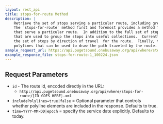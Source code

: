 ```yaml
---
layout: rest_api
title: stops-for-route Method
description: |
    Retrieve the set of stops serving a particular route, including groups by direction of travel.
    The `stops-for-route` method first and foremost provides a method for retrieving the set of stops
    that serve a particular route.  In addition to the full set of stops, we provide various "stop groupings"
    that are used to group the stops into useful collections.  Currently, the main grouping provided organizes
    the set of stops by direction of travel  for the route.  Finally, this method also returns a set of
    polylines that can be used to draw the path traveled by the route.
sample_request_url: https://api.pugetsound.onebusaway.org/api/where/stops-for-route/1_100224.json?key=TEST
example_response_file: stops-for-route-1_100224.json
---
```


## Request Parameters

* `id` - The route id, encoded directly in the URL:
    * `http://api.pugetsound.onebusaway.org/api/where/stops-for-route/[ID GOES HERE].xml`
* `includePolylines=true|false` = Optional parameter that controls whether polyline elements are included in the response.  Defaults to true.
* `time=YYYY-MM-DD|epoch` = specify the service date explicitly.  Defaults to today.
